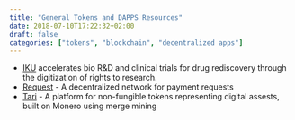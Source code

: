 ```yaml
---
title: "General Tokens and DAPPS Resources"
date: 2018-07-10T17:22:32+02:00
draft: false
categories: ["tokens", "blockchain", "decentralized apps"]
---
```


- [IKU](https://iku.network/index.php) accelerates bio R&D and clinical trials for drug rediscovery through the digitization of rights to research. 
- [Request](https://request.network/) - A decentralized network for payment requests 
- [Tari](https://www.tari.com) - A platform for non-fungible tokens representing digital assests, built on Monero using merge mining